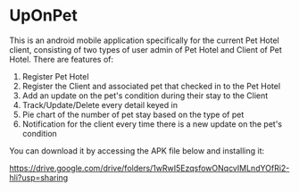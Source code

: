 # UpOnPet
This is an android mobile application specifically for the current Pet Hotel client, consisting of two types of user admin of Pet Hotel and Client of Pet Hotel.
There are features of:
1. Register Pet Hotel
2. Register the Client and associated pet that checked in to the Pet Hotel
3. Add an update on the pet's condition during their stay to the Client
4. Track/Update/Delete every detail keyed in
5. Pie chart of the number of pet stay based on the type of pet
6. Notification for the client every time there is a new update on the pet's condition

You can download it by accessing the APK file below and installing it:

https://drive.google.com/drive/folders/1wRwI5EzqsfowONqcvIMLndYOfRi2-hli?usp=sharing
